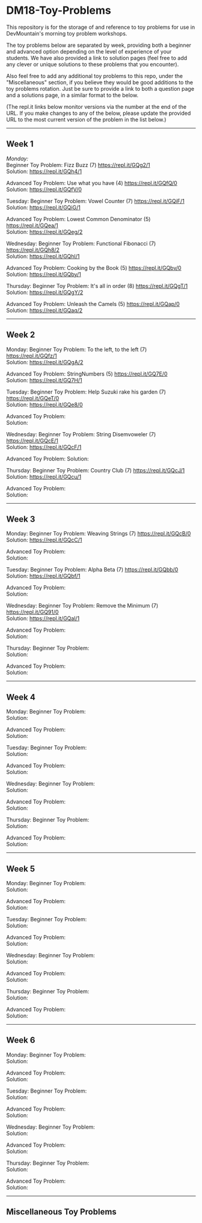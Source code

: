# DM18-Toy-Problems

This repository is for the storage of and reference to toy problems for use in DevMountain's morning toy problem workshops.

The toy problems below are separated by week, providing both a beginner and advanced option depending on the level of experience of your students.  We have also provided a link to solution pages (feel free to add any clever or unique solutions to these problems that you encounter).

Also feel free to add any additional toy problems to this repo, under the "Miscellaneous" section, if you believe they would be good additions to the toy problems rotation.  Just be sure to provide a link to both a question page and a solutions page, in a similar format to the below.

(The repl.it links below monitor versions via the number at the end of the URL.  If you make changes to any of the below, please update the provided URL to the most current version of the problem in the list below.)

---
Week 1
---
*Monday:* <br /> 
Beginner Toy Problem: Fizz Buzz (7) https://repl.it/GQg2/1 <br />
Solution: https://repl.it/GQh4/1

Advanced Toy Problem: Use what you have (4) https://repl.it/GQfQ/0 <br />
Solution: https://repl.it/GQfV/0

Tuesday:
Beginner Toy Problem: Vowel Counter (7) https://repl.it/GQiF/1 <br />
Solution: https://repl.it/GQiG/1

Advanced Toy Problem: Lowest Common Denominator (5) https://repl.it/GQea/1 <br />
Solution: https://repl.it/GQeg/2

Wednesday:
Beginner Toy Problem: Functional Fibonacci (7) https://repl.it/GQh8/2 <br />
Solution: https://repl.it/GQhl/1

Advanced Toy Problem: Cooking by the Book (5) https://repl.it/GQbv/0 <br />
Solution: https://repl.it/GQby/1

Thursday:
Beginner Toy Problem: It's all in order (8) https://repl.it/GQgT/1 <br />
Solution: https://repl.it/GQgY/2

Advanced Toy Problem: Unleash the Camels (5) https://repl.it/GQap/0 <br />
Solution: https://repl.it/GQaq/2

---
Week 2
---
Monday:
Beginner Toy Problem: To the left, to the left (7) https://repl.it/GQfz/1 <br />
Solution: https://repl.it/GQgA/2

Advanced Toy Problem: StringNumbers (5) https://repl.it/GQ7E/0 <br />
Solution: https://repl.it/GQ7H/1

Tuesday:
Beginner Toy Problem: Help Suzuki rake his garden (7) https://repl.it/GQeT/0 <br />
Solution: https://repl.it/GQe8/0

Advanced Toy Problem: <br />
Solution:

Wednesday:
Beginner Toy Problem: String Disemvoweler (7) https://repl.it/GQcE/1 <br />
Solution: https://repl.it/GQcF/1

Advanced Toy Problem:
Solution:

Thursday:
Beginner Toy Problem: Country Club (7) https://repl.it/GQcJ/1 <br />
Solution: https://repl.it/GQcu/1

Advanced Toy Problem: <br />
Solution:

---
Week 3
---
Monday:
Beginner Toy Problem: Weaving Strings (7) https://repl.it/GQcB/0 <br />
Solution: https://repl.it/GQcC/1

Advanced Toy Problem: <br />
Solution:

Tuesday:
Beginner Toy Problem: Alpha Beta (7) https://repl.it/GQbb/0 <br />
Solution: https://repl.it/GQbf/1

Advanced Toy Problem: <br />
Solution:

Wednesday:
Beginner Toy Problem: Remove the Minimum (7) https://repl.it/GQ91/0 <br />
Solution: https://repl.it/GQal/1

Advanced Toy Problem: <br />
Solution:

Thursday:
Beginner Toy Problem: <br />
Solution:

Advanced Toy Problem: <br />
Solution:

---
Week 4
---
Monday:
Beginner Toy Problem: <br />
Solution:

Advanced Toy Problem: <br />
Solution:

Tuesday:
Beginner Toy Problem: <br />
Solution:

Advanced Toy Problem: <br />
Solution:

Wednesday:
Beginner Toy Problem: <br />
Solution:

Advanced Toy Problem: <br />
Solution:

Thursday:
Beginner Toy Problem: <br />
Solution:

Advanced Toy Problem: <br />
Solution:

---
Week 5
---
Monday:
Beginner Toy Problem: <br />
Solution:

Advanced Toy Problem: <br />
Solution:

Tuesday:
Beginner Toy Problem: <br />
Solution:

Advanced Toy Problem: <br />
Solution:

Wednesday:
Beginner Toy Problem: <br />
Solution:

Advanced Toy Problem: <br />
Solution:

Thursday:
Beginner Toy Problem: <br />
Solution:

Advanced Toy Problem: <br />
Solution:

---
Week 6
---
Monday:
Beginner Toy Problem: <br />
Solution:

Advanced Toy Problem: <br />
Solution:

Tuesday:
Beginner Toy Problem: <br />
Solution:

Advanced Toy Problem: <br />
Solution:

Wednesday:
Beginner Toy Problem: <br />
Solution:

Advanced Toy Problem: <br />
Solution:

Thursday:
Beginner Toy Problem: <br />
Solution:

Advanced Toy Problem: <br />
Solution:

---
Miscellaneous Toy Problems
---
